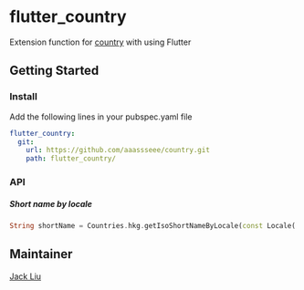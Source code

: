# flutter_country

Extension function for [country](https://github.com/aaassseee/country/tree/master/country) with using Flutter

## Getting Started

### Install

Add the following lines in your pubspec.yaml file

```yaml
flutter_country:
  git:
    url: https://github.com/aaassseee/country.git
    path: flutter_country/
```

### API

##### Short name by locale

```dart
String shortName = Countries.hkg.getIsoShortNameByLocale(const Locale('zh', 'HK'));
```

## Maintainer

[Jack Liu](https://github.com/aaassseee)